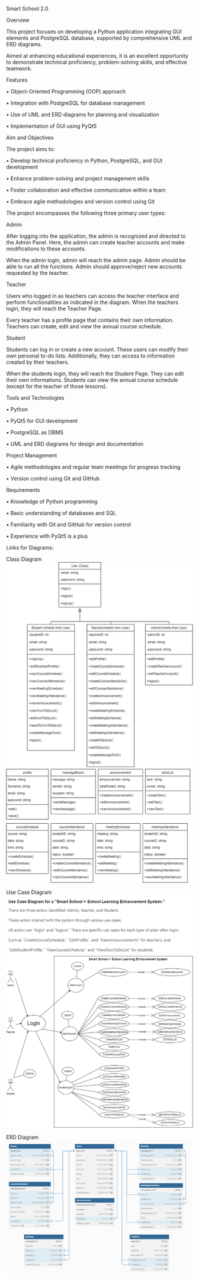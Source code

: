 Smart School 2.0


Overview

This project focuses on developing a Python application integrating GUI elements and PostgreSQL database, supported by comprehensive UML and ERD diagrams.

Aimed at enhancing educational experiences, it is an excellent opportunity to demonstrate technical proficiency, problem-solving skills, and effective teamwork.


Features

•	Object-Oriented Programming (OOP) approach

•	Integration with PostgreSQL for database management

•	Use of UML and ERD diagrams for planning and visualization

•	Implementation of GUI using PyQt5


Aim and Objectives

The project aims to:

•	Develop technical proficiency in Python, PostgreSQL, and GUI development

•	Enhance problem-solving and project management skills

•	Foster collaboration and effective communication within a team

•	Embrace agile methodologies and version control using Git


The project encompasses the following three primary user types:


Admin

After logging into the application, the admin is recognized and directed to the Admin Panel. Here, the admin can create teacher accounts and make modifications to these accounts.

When the admin login, admin will reach the admin page. Admin should be able to run all the functions. Admin should approve/reject new accounts requested by the teacher.


Teacher

Users who logged in as teachers can access the teacher interface and perform functionalities as indicated in the diagram. When the teachers login, they will reach the Teacher Page.

Every teacher has a profile page that contains their own information. Teachers can create, edit and view the annual course schedule.


Student

Students can log in or create a new account. These users can modify their own personal to-do lists. Additionally, they can access to information created by their teachers.

When the students login, they will reach the Student Page. They can edit their own informations. Students can view the annual course schedule (except for the teacher of those lessons).


Tools and Technologies

•	Python

•	PyQt5 for GUI development

•	PostgreSQL as DBMS

•	UML and ERD diagrams for design and documentation


Project Management

•	Agile methodologies and regular team meetings for progress tracking

•	Version control using Git and GitHub


Requirements

•	Knowledge of Python programming

•	Basic understanding of databases and SQL

•	Familiarity with Git and GitHub for version control

•	Experience with PyQt5 is a plus


Links for Diagrams:

Class Diagram  ![](image1.png)

Use Case Diagram  ![](image2.png)

ERD Diagram  ![](image3.png)



